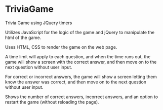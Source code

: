 # TriviaGame
Trivia Game using JQuery timers

Utilizes JavaScript for the logic of the game and jQuery to manipulate the html of the game.

Uses HTML, CSS to render the game on the web page.

A time limit will apply to each question, and when the time runs out, the game will show a screen with the correct answer, and then move on to the next question without user input.

For correct or incorrect answers, the game will show a screen letting them know the answer was correct, and then move on to the next question without user input.

Shows the number of correct answers, incorrect answers, and an option to restart the game (without reloading the page).
